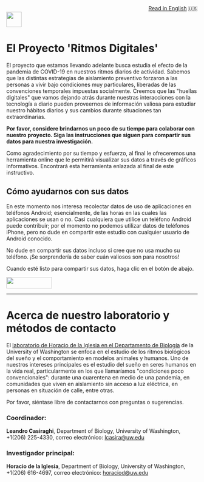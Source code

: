<div style="text-align: right"><a href="https://delaiglesialab.github.io/DigitalRhythmsProject">Read in English</a> 🇺🇸 </div>
<img src="https://icons-for-free.com/iconfiles/png/512/Android-1320568265274623818.png" height="40" width="40">

# El Proyecto 'Ritmos Digitales'

El proyecto que estamos llevando adelante busca estudia el efecto de la pandemia de COVID-19 en nuestros ritmos diarios de actividad. Sabemos que las distintas estrategias de aislamiento preventivo forzaron a las personas a vivir bajo condiciones muy particulares, liberadas de las convenciones temporales impuestas socialmente. Creemos que las "huellas digitales" que vamos dejando atrás durante nuestras interacciones con la tecnología a diario pueden proveernos de información valiosa para estudiar nuestro hábitos diarios y sus cambios durante situaciones tan extraordinarias.

**Por favor, considere brindarnos un poco de su tiempo para colaborar con nuestro proyecto. Siga las instrucciones que siguen para compartir sus datos para nuestra investigación.**


Como agradecimiento por su tiempo y esfuerzo, al final le ofreceremos una herramienta online que le permitirá visualizar sus datos a través de gráficos informativos. Encontrará esta herramienta enlazada al final de este instructivo.

## Cómo ayudarnos con sus datos

En este momento nos interesa recolectar datos de uso de aplicaciones en teléfonos Android; esencialmente, de las horas en las cuales las aplicaciones se usan o no. Casi cualquiera que utilice un teléfono Android puede contribuir; por el momento no podemos utilizar datos de teléfonos iPhone, pero no dude en compartir este estudio con cualquier usuario de Android conocido.

No dude en compartir sus datos incluso si cree que no usa mucho su teléfono. ¡Se sorprendería de saber cuán valiosos son para nosotros!

Cuando esté listo para compartir sus datos, haga clic en el botón de abajo.


[<img src="https://user-images.githubusercontent.com/42762378/101787108-bd8e1980-3b24-11eb-93db-17a75fb16952.png" height="30" width="120">](https://delaiglesialab.github.io/DigitalRhythmsProject/es/1_android_landing_page_es)

<hr>

# Acerca de nuestro laboratorio y métodos de contacto

El <a href="http://depts.washington.edu/delaiglesialab/wordpress/">laboratorio de Horacio de la Iglesia en el Departamento de Biología</a> de la University of Washington se enfoca en el estudio de los ritmos biológicos del sueño y el comportamiento en modelos animales y humanos. Uno de nuestros intereses principales es el estudio del sueño en seres humanos en la vida real, particularmente en los que llamaríamos "condiciones poco convencionales": durante una cuarentena en medio de una pandemia, en comunidades que viven en aislamiento sin acceso a luz eléctrica, en personas en situación de calle, entre otras.

Por favor, siéntase libre de contactarnos con preguntas o sugerencias.

### Coordinador:

**Leandro Casiraghi**, Department of Biology, University of Washington, +1(206) 225-4330,
correo electrónico: <a href="mailto:lcasira@uw.edu">lcasira@uw.edu</a>

### Investigador principal:

**Horacio de la Iglesia**, Department of Biology, University of Washington, +1(206) 616-4697,
correo electrónico: <a href="mailto:horaciod@uw.edu">horaciod@uw.edu</a>
